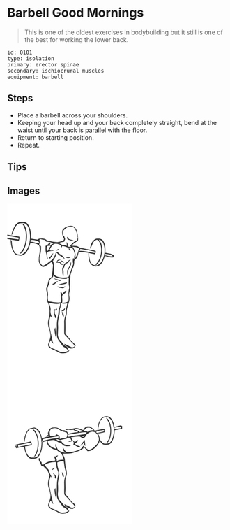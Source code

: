 # Barbell Good Mornings
> This is one of the oldest exercises in bodybuilding but it still is one of the best for working the lower back.

``` 
id: 0101 
type: isolation 
primary: erector spinae 
secondary: ischiocrural muscles 
equipment: barbell 
``` 

## Steps

 - Place a barbell across your shoulders.
 - Keeping your head up and your back completely straight, bend at the waist until your back is parallel with the floor.
 - Return to starting position.
 - Repeat.

## Tips


## Images

<svg width="215pt" height="275pt" viewBox="0 0 215 275" xmlns="http://www.w3.org/2000/svg">
  <g fill="#FFF">
    <path d="M0 0h215v275H0V60.49c1.88.33 3.77.56 5.67.81.36 8.16 1.5 16.88 6.38 23.69 2.5 3.56 7.19 3.64 11.09 4.05 4.04-.19 7.59-2.79 9.92-5.97 3.53-4.89 5.5-10.69 6.86-16.52 4.85 1.69 11.03 1.06 14.78 4.96 3.38 8.25-1.02 16.98-.48 25.49-.53 4.89 3.13 8.89 6.72 11.63 6.13-1.03 10.55-5.82 15.53-9.12.86 2.4 2.5 4.74 2.07 7.4-.52 6.31-1.1 12.63-2.38 18.85-2.1 1.64-4.5 3.39-5.14 6.14-.94 3.91-1.8 7.84-3.39 11.55-1.91 3.77.83 7.68.64 11.58-.02 5.27-1.32 11.34 2.23 15.83 1.45 4.94 2.89 9.99 2.32 15.2.37 6.16-2.65 11.82-2.73 17.92-.58 7.97 4.63 14.98 4.23 22.94-.4 4.97-2.64 9.51-3.89 14.28-.85 2.55 1.15 4.88 3 6.37 3.32 2.18 7.18 3.35 10.68 5.2 3.22 1.44 6.08 4.05 9.79 4.02 4.83.27 10.89-.46 13.1-5.5-3.19 1.4-6.31 3.24-9.88 3.37-4.96.77-9.48-1.88-13.66-4.16-3.72-1.98-8.62-2.67-10.92-6.58-.72-3.44.23-7.17 2.5-9.85.69 1.56 1.15 3.27 2.02 4.77 1.04.4 2.13.66 3.21.96-.49-.51-1.47-1.52-1.96-2.03-2.43-14.75-8.96-29.9-4.1-44.87.71.55 2.15 1.65 2.87 2.2-1.65-3.83-3.44-7.88-2.61-12.16.83-4.41-1.88-8.38-2.26-12.7 6.28.84 12.61 3.04 18.91.93-.11 4.12-1.86 7.88-2.77 11.84-.62 9.05-3.51 17.88-3.08 27.03.52 7.84-2.07 16.33 2.35 23.46 2.79 3.85 5.34 7.89 8.25 11.63 3.47 1.68 6.55 3.93 9.11 6.84-.39-2.27-1.18-4.41-2.21-6.46-4.85-1.55-7.21-6.34-10.53-9.78-2.77-2.88-4.94-6.51-5.15-10.59-.08-5.33.71-10.66.29-15.99-.66-6.23.77-12.43 2.33-18.42 1-3.55-.02-7.33 1.08-10.86.85-3.24 1.77-6.49 1.81-9.87 3.2 2.35 6.98 1.61 10.58.96-.55 3.34-1.35 6.64-2.42 9.86-1.21 3.02.55 6.25-.35 9.32-1.08 4.23-2.7 8.41-2.5 12.85.14 6.37-.08 12.75.06 19.13 0 2.34 1.89 4.01 3.41 5.54 3.86 3.49 6.86 7.79 10.62 11.39 1.61 1.56 3.12 3.27 4.01 5.35-1.36 2.17-4.45 2.61-6.56 1.32-3.79-1.97-7.61-3.86-11.63-5.32 2.1 4.26 6.96 5.3 10.48 7.99 1.54.02 3.09.11 4.63-.03 2.32-1.14 3.66-3.47 4.93-5.6-3.42-3.8-7.58-6.89-10.6-11.07-2.35-3.29-5.6-5.99-7.4-9.63.42-7.03.25-14.08.08-21.13-.18-4.79 2.64-9.1 2.41-13.88-.81-8.36 4.47-15.81 4.76-24.07.06-2.65-.83-5.22-.79-7.87.68-4.69 2.43-9.38 1.58-14.17-.6-3.02-.24-6.08.36-9.06-.02-2.98.17-5.95.42-8.91 1.36-8.21 7.27-15.42 6.51-24.01-.19-2.12 1.99-3.24 3.12-4.73 3.24-3 3.36-7.69 4.75-11.62 5.55.45 11.17.52 16.65 1.6-.09 6.92.16 14.74 4.89 20.27 4 3.79 11.14 4.28 15.3.42 4.47-3.89 6.18-9.82 8.05-15.23 4.95 1.37 10.07 3.39 15.26 2.06.02-1.11.05-2.22.08-3.33-4.36-2.86-9.61-3.43-14.64-4.12.55-7.18.37-14.99-3.85-21.15-2.54-3.73-7.74-3.62-11.73-3.15-7.02 2.43-10.01 10.54-10.66 17.33 4.21-4.53 3.98-12.91 10.53-15.14 2.67-1.36 4.37 1.4 5.48 3.37 3.64 6.14 3.67 13.63 2.64 20.49-.94 6.49-3.72 12.85-8.63 17.31-.06.66-.17 1.99-.23 2.65-2.48-.67-5.51-.92-7.01-3.33-4.29-5.07-3.58-12.02-4.92-18.12 3.57.79 7.15 1.53 10.75 2.19.59-1.85 1.79-3.73 1.12-5.74-4.42-1.97-9.37-1.97-14.04-2.96-3.76-.8-7.51-1.64-11.3-2.32-2.63-.31-4.44-2.54-6.94-3.18-3.07-.52-6.19-.37-9.29-.43 1.93-2.3 4.16-4.38 6.8-5.85 1.51-1.05 3.52-1.69 4.39-3.45.46-5.9-.92-11.78-2.54-17.41-1.32-4.04-4.93-7.03-9.16-7.5-5.76-.26-11.63 2.35-15.04 7.04-1.68 4.8-.14 9.82 2.09 14.14 1.25 1.61-.31 3.11-1.04 4.53-3.3.71-6.49 2.03-9.87 2.25-6.12-.52-12.27-1.23-18.15-3.09-2.69-3.23-7.25-3.08-11.06-3.13-1.9-.16-3.48.97-5.01 1.89-3.8-.47-7.6-1.02-11.36-1.75.61-8.69-.39-18.31-5.91-25.39-2.44-3.67-7.09-3.42-10.97-3.52-5.1.15-9.11 4.16-11.53 8.32-2.48 4.7-4.54 9.73-5.09 15.05 3.3-3.99 3.55-9.49 6.37-13.76 2.09-3.34 5.13-6.95 9.42-6.99 3.22.11 7.12-.76 9.66 1.8 4.82 4.5 5.97 11.52 6.33 17.81.76 8.96-1.01 18.24-5.53 26.04-2.06 3.77-5.64 6.24-9.23 8.41-3.52-.81-7.91-.13-10.49-3.21-4.76-5.62-5.71-13.25-5.99-20.35-.5-.63-1.49-1.89-1.98-2.51 4.66.7 9.28 1.72 13.98 2.25.7-2.28 1.72-4.66 1.08-7.08C13.96 54.75 6.86 54.53 0 53.03V0m26.3 35.44c3.7 5.07 5.38 11.36 5.76 17.55-.09 8.21-.71 16.76-4.73 24.11-1.34 3.22-4.53 5.33-5.39 8.78 3.59-1.29 5.37-4.82 7.09-7.96 3.69-8.08 5.49-17.16 4.6-26.04-.28-5.8-1.55-11.79-5.05-16.54-.57.02-1.71.08-2.28.1m66.45 148.84c1.43.07 2.95.8 4.24-.2 2.12-.84 2.12-3.33 2.32-5.24-1.92 2.12-4 4.11-6.56 5.44m-9.74-2.76c-.72-.12-2.16-.36-2.88-.47-.63 4.99.9 9.8 2.09 14.58.4.29 1.2.86 1.61 1.15.91-3.05-.21-5.86-2.1-8.21-.05-1.76-.16-3.51-.35-5.26 1.25-.05 2.5-.11 3.75-.17.16-1.12.32-2.23.49-3.34-.87.57-1.75 1.14-2.61 1.72m10.78 3.76c1.13 2.7-.14 7.31 3.36 8.35.22-3.14-.3-6.7-3.36-8.35m-12.45 31.73c.26 4.13.77 8.3 2.32 12.17.7-5.64-.82-11.24-.96-16.88-.76 1.46-1.61 2.99-1.36 4.71z"/>
    <path d="M95.35 47.78c2.52-3.45 5.7-6.69 9.75-8.24 3.19-.3 6.89-.58 9.62 1.41 4.4 4.64 5.28 11.24 6.46 17.25-.84 1.74-.57 4.41-2.6 5.25-4.29 1.84-7.58 5.27-10.37 8.91.37.41 1.11 1.22 1.48 1.63-1.53-.11-3.06-.21-4.58-.36-.73-2.77-1.08-5.76-2.96-8.04-.16 2.22.17 4.43.77 6.57-3.79-1.37-8.27-.5-11.5-3.27-1.11-.56-2.2-1.15-3.28-1.77 3.18-.92 6.44-1.57 9.74-1.86.55-1.5 1.13-2.99 1.75-4.46-.52-1.8-1.14-3.57-1.81-5.32-2.57-1.8-2.39-4.9-2.47-7.7m7.35 8.87c.12 1.65-.01 3.88 1.6 4.87 2.85 1.05 5.8 1.87 8.79 2.47.26-.22.78-.64 1.05-.85-2.5-1.08-5.15-1.7-7.75-2.45a47.13 47.13 0 0 0-3.69-4.04zM0 55.2c6.54 1 13.1 1.93 19.61 3.12l-.4 2.85C12.77 60.44 6.37 59.39 0 58.23V55.2z"/>
    <path d="M55.65 64.38c-.67-1.34-.1-2.66.4-3.94 2.92.99 5.99 1.31 9.02 1.72.52.97 1.05 1.94 1.58 2.91 4.68-.46 9 1.62 13.52 2.42-2.15 1.33-4.26 2.91-6.86 3.17l.92-3.03c-.52-.06-1.57-.17-2.09-.23-1.73 2.15-3.77 4.01-6.36 5.05.06 4.25-.46 8.69 1.14 12.72 1.31 3.07.88 6.46 1.38 9.68l1.28-.48c-.37-3.54-1.46-6.97-1.62-10.54 3.72-3.68 9.65-1.76 13.72-4.75-2.16.14-4.3.51-6.31 1.31-.9-.37-1.79-.75-2.69-1.11 2.25-3.85 3.96-8.63 8.46-10.39 2.52-.51 5.16-.07 7.61.66 1.78.17 2.74 1.74 3.92 2.86l-.76 4.21c1.09-1.25 1.96-2.66 2.75-4.11 4 .19 7.66 1.76 11.11 3.67-.4 2.41 1.12 3.97 3.09 5.01-.73-1.94-1.67-3.79-2.67-5.6 1.95.16 3.9.33 5.85.5 2.51 3.15 3.31 7.15 4.34 10.95-.59 1.85-1.23 3.69-1.9 5.52l1.27.12c.54-.85 1.09-1.68 1.65-2.51.11-5.94-1.3-11.84-5.27-16.41 3.74.73 8.44.16 11.26 3.2-1.41 5.84-3.23 11.73-6.9 16.59-1.19.15-2.38.29-3.56.42-.25 3.05-.42 6.19.64 9.13-1.6 4.63-3.48 9.16-4.8 13.89-1.88 3.52-2.17 7.88-5.29 10.67l2.23-.44c.17 4.61-.75 9.29.45 13.83.96 2.69-.16 5.41-.48 8.1-1.2 5.87.75 11.89-.52 17.76-2.35 3.18-7.12 2.68-10.63 3.4.24-3.45.38-6.92-.24-10.34.29-1.15.58-2.3.86-3.45 2.69-1.64 6.22-3.89 6.52-7.26-3.32-.13-4.88 3.64-7.09 5.55-.38-1.75-1.41-2.92-3.09-3.49.75 5.85 2.19 11.92.73 17.77-7.25 1.05-14.44-.57-21.58-1.61-.93-3.04-1.44-6.23-.8-9.38.8-4.04-.73-7.99-.79-12.01.55-4.55 3.88-8.34 3.71-13.05-.44-4.94 6.84-5.14 6.56-10.06 1.38 1.42 2.78 2.98 4.73 3.61 5.94 1.65 12.13 3.06 18.32 2.15l1.75-2.63c-6.29.83-13.01 1.29-18.95-1.39-2.01-1.13-4.39-2.44-4.84-4.93-1.24-7.14 1.72-14.75-1.76-21.49 1.43-2.45 3.14-4.74 4.28-7.33.94-2.23.73-4.84 2.07-6.9 1.96 2.08 3.8 4.4 6.5 5.57 2.99 1.28 5.08 3.82 7.71 5.62-1.68-2.92-3.51-6.07-6.62-7.64-2.2-1.08-4.04-2.68-5.68-4.47-1.08.03-2.13.19-3.16.5-1.4 4.97-3.71 9.87-7.76 13.23-4.58 3.62-9.15 7.39-14.62 9.61-5.77-3.71-7.13-11.1-5.16-17.32 1.83-5.22 2.15-10.78 1.92-16.26-1.1-.99-2.2-1.98-3.3-2.96.53-1.81 1.77-3.66.9-5.57M83.71 80.4c2.02-.28 4.02-.64 6-1.1-1.99-2.57-4.22-.51-6 1.1M70.95 93.93c.81.01 2.41.04 3.21.05.18-.44.56-1.31.74-1.75 2.14-2.17 3.5-4.96 4.28-7.89-2.82 3.14-4.9 6.9-8.23 9.59m29.7-1.93c2.43 1.81 5.99 1.66 8.36-.2-2.79-.1-5.58.01-8.36.2m-14.09 4.71c-1.44 1.89-2.23 4.2-3.3 6.31.49-.64.98-1.27 1.47-1.91 1.93.14 3.85.28 5.78.26 1.11 1.97 2.64 4.18 5.24 3.35-1.88-1.7-3.83-3.32-5.43-5.28-1.51.37-3.04.66-4.56.96.86-3.26 3.91-3.44 6.61-4.18-1.95-.37-4.02-.55-5.81.49m14.46 4.42c-2.22.97-3.78 2.85-4.17 5.26-1.31 2.12-2.76 4.42-2.19 7.04.56 3.53-.62 7.79 2.21 10.57.08-3.04-.15-6.07-.01-9.11-.18-.4-.55-1.19-.73-1.58 1.21-2.64 2.15-5.39 2.94-8.18 1.16-.96 2.31-1.92 3.44-2.91.87-.45 1.74-.89 2.62-1.33.32-.8.64-1.6.97-2.4 1.11-.73 2.21-1.49 3.24-2.33-3.82-.49-5.26 3.67-8.32 4.97m-9.01-3.33c1.8 1.41 3.58 3.25 6.09 2.97-1.74-1.5-3.63-3.17-6.09-2.97m15.51 8.15c-1.31 3.04-3.29 5.78-4.5 8.86.12 2.72.22 5.45.39 8.17.84-2.69 1.74-5.48 1.38-8.34 1.84-4.96 6.28-9.24 4.7-14.96-.86 2.02-1.38 4.16-1.97 6.27m-27.69 21.93c2.88 2.86 7.15 3.25 10.71 4.88l2.64-1.53c-4.6-.44-9.03-1.77-13.35-3.35m-3.08 10.27c1.5.15 3.17 1.14 4.53.1 2.2-1.69 4.31-3.53 6.22-5.55-4.08.78-6.83 4.25-10.75 5.45m11.92.42c4.49.39 9.13.19 13.33-1.61l.68-2.32c-4.48 2.06-9.52 2.05-14.01 3.93m-2.42 3.45c.87 1.2 2.07 2.14 3.6 2.24 3.51.67 8.24 1.73 9.91-2.52-4.38 1.43-9.08 1.62-13.51.28z"/>
    <path d="M40.35 62.01c5.15.03 10.56.8 14.79 4-.57.48-1.71 1.45-2.29 1.94-4.25-1.01-8.42-2.69-12.86-2.68l.36-3.26zM162.18 69.82c-.78-3.13-2.73-5.73-4.77-8.15 3.72.11 6.7 2.65 7.86 6.08 4.01 10.48 2.4 22.76-3.43 32.25-2.12 3.42-5.8 5.44-9.58 6.5 2.07-2.65 4.64-4.93 6.22-7.94 4.68-8.7 5.96-19.14 3.7-28.74zM69.32 72.34c1.76-.28 3.55-.26 5.33-.37-1.53 2.59-3.12 5.17-4.35 7.93l-2.21 1.85c.15-3.08-1.43-7.01 1.23-9.41zM124.23 80.95l1.5-3.57c4.05.74 8.12 1.43 12.17 2.21.54-.27 1.63-.82 2.17-1.09.33.46.99 1.37 1.32 1.82 3.14.58 6.32 1.02 9.38 1.98.5 1.63-.09 2.35-1.76 2.16-8.22-1.35-16.37-3.94-24.78-3.51zM168.33 86.03c4.44.88 10.1.14 13.01 4.36-4.57.09-8.96-1.29-13.43-1.97.11-.6.32-1.79.42-2.39z"/>
  </g>
  <g fill="#333">
    <path d="M12.21 39.18c2.42-4.16 6.43-8.17 11.53-8.32 3.88.1 8.53-.15 10.97 3.52 5.52 7.08 6.52 16.7 5.91 25.39 3.76.73 7.56 1.28 11.36 1.75 1.53-.92 3.11-2.05 5.01-1.89 3.81.05 8.37-.1 11.06 3.13 5.88 1.86 12.03 2.57 18.15 3.09 3.38-.22 6.57-1.54 9.87-2.25.73-1.42 2.29-2.92 1.04-4.53-2.23-4.32-3.77-9.34-2.09-14.14 3.41-4.69 9.28-7.3 15.04-7.04 4.23.47 7.84 3.46 9.16 7.5 1.62 5.63 3 11.51 2.54 17.41-.87 1.76-2.88 2.4-4.39 3.45-2.64 1.47-4.87 3.55-6.8 5.85 3.1.06 6.22-.09 9.29.43 2.5.64 4.31 2.87 6.94 3.18 3.79.68 7.54 1.52 11.3 2.32 4.67.99 9.62.99 14.04 2.96.67 2.01-.53 3.89-1.12 5.74-3.6-.66-7.18-1.4-10.75-2.19 1.34 6.1.63 13.05 4.92 18.12 1.5 2.41 4.53 2.66 7.01 3.33.06-.66.17-1.99.23-2.65 4.91-4.46 7.69-10.82 8.63-17.31 1.03-6.86 1-14.35-2.64-20.49-1.11-1.97-2.81-4.73-5.48-3.37-6.55 2.23-6.32 10.61-10.53 15.14.65-6.79 3.64-14.9 10.66-17.33 3.99-.47 9.19-.58 11.73 3.15 4.22 6.16 4.4 13.97 3.85 21.15 5.03.69 10.28 1.26 14.64 4.12-.03 1.11-.06 2.22-.08 3.33-5.19 1.33-10.31-.69-15.26-2.06-1.87 5.41-3.58 11.34-8.05 15.23-4.16 3.86-11.3 3.37-15.3-.42-4.73-5.53-4.98-13.35-4.89-20.27-5.48-1.08-11.1-1.15-16.65-1.6-1.39 3.93-1.51 8.62-4.75 11.62-1.13 1.49-3.31 2.61-3.12 4.73.76 8.59-5.15 15.8-6.51 24.01-.25 2.96-.44 5.93-.42 8.91-.6 2.98-.96 6.04-.36 9.06.85 4.79-.9 9.48-1.58 14.17-.04 2.65.85 5.22.79 7.87-.29 8.26-5.57 15.71-4.76 24.07.23 4.78-2.59 9.09-2.41 13.88.17 7.05.34 14.1-.08 21.13 1.8 3.64 5.05 6.34 7.4 9.63 3.02 4.18 7.18 7.27 10.6 11.07-1.27 2.13-2.61 4.46-4.93 5.6-1.54.14-3.09.05-4.63.03-3.52-2.69-8.38-3.73-10.48-7.99 4.02 1.46 7.84 3.35 11.63 5.32 2.11 1.29 5.2.85 6.56-1.32-.89-2.08-2.4-3.79-4.01-5.35-3.76-3.6-6.76-7.9-10.62-11.39-1.52-1.53-3.41-3.2-3.41-5.54-.14-6.38.08-12.76-.06-19.13-.2-4.44 1.42-8.62 2.5-12.85.9-3.07-.86-6.3.35-9.32 1.07-3.22 1.87-6.52 2.42-9.86-3.6.65-7.38 1.39-10.58-.96-.04 3.38-.96 6.63-1.81 9.87-1.1 3.53-.08 7.31-1.08 10.86-1.56 5.99-2.99 12.19-2.33 18.42.42 5.33-.37 10.66-.29 15.99.21 4.08 2.38 7.71 5.15 10.59 3.32 3.44 5.68 8.23 10.53 9.78 1.03 2.05 1.82 4.19 2.21 6.46-2.56-2.91-5.64-5.16-9.11-6.84-2.91-3.74-5.46-7.78-8.25-11.63-4.42-7.13-1.83-15.62-2.35-23.46-.43-9.15 2.46-17.98 3.08-27.03.91-3.96 2.66-7.72 2.77-11.84-6.3 2.11-12.63-.09-18.91-.93.38 4.32 3.09 8.29 2.26 12.7-.83 4.28.96 8.33 2.61 12.16-.72-.55-2.16-1.65-2.87-2.2-4.86 14.97 1.67 30.12 4.1 44.87.49.51 1.47 1.52 1.96 2.03-1.08-.3-2.17-.56-3.21-.96-.87-1.5-1.33-3.21-2.02-4.77-2.27 2.68-3.22 6.41-2.5 9.85 2.3 3.91 7.2 4.6 10.92 6.58 4.18 2.28 8.7 4.93 13.66 4.16 3.57-.13 6.69-1.97 9.88-3.37-2.21 5.04-8.27 5.77-13.1 5.5-3.71.03-6.57-2.58-9.79-4.02-3.5-1.85-7.36-3.02-10.68-5.2-1.85-1.49-3.85-3.82-3-6.37 1.25-4.77 3.49-9.31 3.89-14.28.4-7.96-4.81-14.97-4.23-22.94.08-6.1 3.1-11.76 2.73-17.92.57-5.21-.87-10.26-2.32-15.2-3.55-4.49-2.25-10.56-2.23-15.83.19-3.9-2.55-7.81-.64-11.58 1.59-3.71 2.45-7.64 3.39-11.55.64-2.75 3.04-4.5 5.14-6.14 1.28-6.22 1.86-12.54 2.38-18.85.43-2.66-1.21-5-2.07-7.4-4.98 3.3-9.4 8.09-15.53 9.12-3.59-2.74-7.25-6.74-6.72-11.63-.54-8.51 3.86-17.24.48-25.49-3.75-3.9-9.93-3.27-14.78-4.96-1.36 5.83-3.33 11.63-6.86 16.52-2.33 3.18-5.88 5.78-9.92 5.97-3.9-.41-8.59-.49-11.09-4.05-4.88-6.81-6.02-15.53-6.38-23.69-1.9-.25-3.79-.48-5.67-.81v-2.26c6.37 1.16 12.77 2.21 19.21 2.94l.4-2.85C13.1 57.13 6.54 56.2 0 55.2v-2.17c6.86 1.5 13.96 1.72 20.74 3.61.64 2.42-.38 4.8-1.08 7.08-4.7-.53-9.32-1.55-13.98-2.25.49.62 1.48 1.88 1.98 2.51.28 7.1 1.23 14.73 5.99 20.35 2.58 3.08 6.97 2.4 10.49 3.21 3.59-2.17 7.17-4.64 9.23-8.41 4.52-7.8 6.29-17.08 5.53-26.04-.36-6.29-1.51-13.31-6.33-17.81-2.54-2.56-6.44-1.69-9.66-1.8-4.29.04-7.33 3.65-9.42 6.99-2.82 4.27-3.07 9.77-6.37 13.76.55-5.32 2.61-10.35 5.09-15.05m83.14 8.6c.08 2.8-.1 5.9 2.47 7.7.67 1.75 1.29 3.52 1.81 5.32-.62 1.47-1.2 2.96-1.75 4.46-3.3.29-6.56.94-9.74 1.86 1.08.62 2.17 1.21 3.28 1.77 3.23 2.77 7.71 1.9 11.5 3.27-.6-2.14-.93-4.35-.77-6.57 1.88 2.28 2.23 5.27 2.96 8.04 1.52.15 3.05.25 4.58.36-.37-.41-1.11-1.22-1.48-1.63 2.79-3.64 6.08-7.07 10.37-8.91 2.03-.84 1.76-3.51 2.6-5.25-1.18-6.01-2.06-12.61-6.46-17.25-2.73-1.99-6.43-1.71-9.62-1.41-4.05 1.55-7.23 4.79-9.75 8.24m-39.7 16.6c.87 1.91-.37 3.76-.9 5.57 1.1.98 2.2 1.97 3.3 2.96.23 5.48-.09 11.04-1.92 16.26-1.97 6.22-.61 13.61 5.16 17.32 5.47-2.22 10.04-5.99 14.62-9.61 4.05-3.36 6.36-8.26 7.76-13.23 1.03-.31 2.08-.47 3.16-.5 1.64 1.79 3.48 3.39 5.68 4.47 3.11 1.57 4.94 4.72 6.62 7.64-2.63-1.8-4.72-4.34-7.71-5.62-2.7-1.17-4.54-3.49-6.5-5.57-1.34 2.06-1.13 4.67-2.07 6.9-1.14 2.59-2.85 4.88-4.28 7.33 3.48 6.74.52 14.35 1.76 21.49.45 2.49 2.83 3.8 4.84 4.93 5.94 2.68 12.66 2.22 18.95 1.39l-1.75 2.63c-6.19.91-12.38-.5-18.32-2.15-1.95-.63-3.35-2.19-4.73-3.61.28 4.92-7 5.12-6.56 10.06.17 4.71-3.16 8.5-3.71 13.05.06 4.02 1.59 7.97.79 12.01-.64 3.15-.13 6.34.8 9.38 7.14 1.04 14.33 2.66 21.58 1.61 1.46-5.85.02-11.92-.73-17.77 1.68.57 2.71 1.74 3.09 3.49 2.21-1.91 3.77-5.68 7.09-5.55-.3 3.37-3.83 5.62-6.52 7.26-.28 1.15-.57 2.3-.86 3.45.62 3.42.48 6.89.24 10.34 3.51-.72 8.28-.22 10.63-3.4 1.27-5.87-.68-11.89.52-17.76.32-2.69 1.44-5.41.48-8.1-1.2-4.54-.28-9.22-.45-13.83l-2.23.44c3.12-2.79 3.41-7.15 5.29-10.67 1.32-4.73 3.2-9.26 4.8-13.89-1.06-2.94-.89-6.08-.64-9.13 1.18-.13 2.37-.27 3.56-.42 3.67-4.86 5.49-10.75 6.9-16.59-2.82-3.04-7.52-2.47-11.26-3.2 3.97 4.57 5.38 10.47 5.27 16.41-.56.83-1.11 1.66-1.65 2.51l-1.27-.12c.67-1.83 1.31-3.67 1.9-5.52-1.03-3.8-1.83-7.8-4.34-10.95-1.95-.17-3.9-.34-5.85-.5 1 1.81 1.94 3.66 2.67 5.6-1.97-1.04-3.49-2.6-3.09-5.01-3.45-1.91-7.11-3.48-11.11-3.67-.79 1.45-1.66 2.86-2.75 4.11l.76-4.21c-1.18-1.12-2.14-2.69-3.92-2.86-2.45-.73-5.09-1.17-7.61-.66-4.5 1.76-6.21 6.54-8.46 10.39.9.36 1.79.74 2.69 1.11 2.01-.8 4.15-1.17 6.31-1.31-4.07 2.99-10 1.07-13.72 4.75.16 3.57 1.25 7 1.62 10.54l-1.28.48c-.5-3.22-.07-6.61-1.38-9.68-1.6-4.03-1.08-8.47-1.14-12.72 2.59-1.04 4.63-2.9 6.36-5.05.52.06 1.57.17 2.09.23l-.92 3.03c2.6-.26 4.71-1.84 6.86-3.17-4.52-.8-8.84-2.88-13.52-2.42-.53-.97-1.06-1.94-1.58-2.91-3.03-.41-6.1-.73-9.02-1.72-.5 1.28-1.07 2.6-.4 3.94m-15.3-2.37l-.36 3.26c4.44-.01 8.61 1.67 12.86 2.68.58-.49 1.72-1.46 2.29-1.94-4.23-3.2-9.64-3.97-14.79-4m121.83 7.81c2.26 9.6.98 20.04-3.7 28.74-1.58 3.01-4.15 5.29-6.22 7.94 3.78-1.06 7.46-3.08 9.58-6.5 5.83-9.49 7.44-21.77 3.43-32.25-1.16-3.43-4.14-5.97-7.86-6.08 2.04 2.42 3.99 5.02 4.77 8.15m-92.86 2.52c-2.66 2.4-1.08 6.33-1.23 9.41l2.21-1.85c1.23-2.76 2.82-5.34 4.35-7.93-1.78.11-3.57.09-5.33.37m54.91 8.61c8.41-.43 16.56 2.16 24.78 3.51 1.67.19 2.26-.53 1.76-2.16-3.06-.96-6.24-1.4-9.38-1.98-.33-.45-.99-1.36-1.32-1.82-.54.27-1.63.82-2.17 1.09-4.05-.78-8.12-1.47-12.17-2.21l-1.5 3.57m44.1 5.08c-.1.6-.31 1.79-.42 2.39 4.47.68 8.86 2.06 13.43 1.97-2.91-4.22-8.57-3.48-13.01-4.36z"/>
    <path d="M26.3 35.44c.57-.02 1.71-.08 2.28-.1 3.5 4.75 4.77 10.74 5.05 16.54.89 8.88-.91 17.96-4.6 26.04-1.72 3.14-3.5 6.67-7.09 7.96.86-3.45 4.05-5.56 5.39-8.78 4.02-7.35 4.64-15.9 4.73-24.11-.38-6.19-2.06-12.48-5.76-17.55zM102.7 56.65a47.13 47.13 0 0 1 3.69 4.04c2.6.75 5.25 1.37 7.75 2.45-.27.21-.79.63-1.05.85-2.99-.6-5.94-1.42-8.79-2.47-1.61-.99-1.48-3.22-1.6-4.87zM83.71 80.4c1.78-1.61 4.01-3.67 6-1.1-1.98.46-3.98.82-6 1.1zM70.95 93.93c3.33-2.69 5.41-6.45 8.23-9.59-.78 2.93-2.14 5.72-4.28 7.89-.18.44-.56 1.31-.74 1.75-.8-.01-2.4-.04-3.21-.05zM100.65 92c2.78-.19 5.57-.3 8.36-.2-2.37 1.86-5.93 2.01-8.36.2zM86.56 96.71c1.79-1.04 3.86-.86 5.81-.49-2.7.74-5.75.92-6.61 4.18 1.52-.3 3.05-.59 4.56-.96 1.6 1.96 3.55 3.58 5.43 5.28-2.6.83-4.13-1.38-5.24-3.35-1.93.02-3.85-.12-5.78-.26-.49.64-.98 1.27-1.47 1.91 1.07-2.11 1.86-4.42 3.3-6.31zM101.02 101.13c3.06-1.3 4.5-5.46 8.32-4.97-1.03.84-2.13 1.6-3.24 2.33-.33.8-.65 1.6-.97 2.4-.88.44-1.75.88-2.62 1.33-1.13.99-2.28 1.95-3.44 2.91-.79 2.79-1.73 5.54-2.94 8.18.18.39.55 1.18.73 1.58-.14 3.04.09 6.07.01 9.11-2.83-2.78-1.65-7.04-2.21-10.57-.57-2.62.88-4.92 2.19-7.04.39-2.41 1.95-4.29 4.17-5.26z"/>
    <path d="M92.01 97.8c2.46-.2 4.35 1.47 6.09 2.97-2.51.28-4.29-1.56-6.09-2.97zM107.52 105.95c.59-2.11 1.11-4.25 1.97-6.27 1.58 5.72-2.86 10-4.7 14.96.36 2.86-.54 5.65-1.38 8.34-.17-2.72-.27-5.45-.39-8.17 1.21-3.08 3.19-5.82 4.5-8.86zM79.83 127.88c4.32 1.58 8.75 2.91 13.35 3.35l-2.64 1.53c-3.56-1.63-7.83-2.02-10.71-4.88zM76.75 138.15c3.92-1.2 6.67-4.67 10.75-5.45-1.91 2.02-4.02 3.86-6.22 5.55-1.36 1.04-3.03.05-4.53-.1zM88.67 138.57c4.49-1.88 9.53-1.87 14.01-3.93l-.68 2.32c-4.2 1.8-8.84 2-13.33 1.61zM86.25 142.02c4.43 1.34 9.13 1.15 13.51-.28-1.67 4.25-6.4 3.19-9.91 2.52-1.53-.1-2.73-1.04-3.6-2.24zM92.75 184.28c2.56-1.33 4.64-3.32 6.56-5.44-.2 1.91-.2 4.4-2.32 5.24-1.29 1-2.81.27-4.24.2zM83.01 181.52c.86-.58 1.74-1.15 2.61-1.72-.17 1.11-.33 2.22-.49 3.34-1.25.06-2.5.12-3.75.17.19 1.75.3 3.5.35 5.26 1.89 2.35 3.01 5.16 2.1 8.21-.41-.29-1.21-.86-1.61-1.15-1.19-4.78-2.72-9.59-2.09-14.58.72.11 2.16.35 2.88.47zM93.79 185.28c3.06 1.65 3.58 5.21 3.36 8.35-3.5-1.04-2.23-5.65-3.36-8.35zM81.34 217.01c-.25-1.72.6-3.25 1.36-4.71.14 5.64 1.66 11.24.96 16.88-1.55-3.87-2.06-8.04-2.32-12.17z"/>
  </g>
</svg>

<svg width="215pt" height="275pt" viewBox="0 0 215 275" xmlns="http://www.w3.org/2000/svg">
  <g fill="#FFF">
    <path d="M0 0h215v275H0V0m164.08 91.08c-6.8 5.05-8.37 14.26-8.56 22.22l-3.1.28c-.41.7-.82 1.4-1.24 2.1-1.32-4.04-5.53-5.83-8.42-8.59-2.58.02-5.48-.8-7.74.85-2.22 1.02-3.15 3.35-4.34 5.31-4.45-1.88-9.14-4.41-14.13-3.42-4.08.87-8.25 1.93-12.39.78-1.04.9-4.77.4-3.96 2.26 1.67.56 3.41-.15 5.11-.28 2.87.69 5.8.3 8.71.32.42.29 1.26.89 1.68 1.18l.53.46c1.62.34 3.27.57 4.87 1.05.03.35.08 1.05.11 1.4-5.72-.13-11.27 1.34-16.79 2.63.11-3.85-3.86-4.92-6.56-6.44-4.1 1.13-7.03-1.85-10.35-3.53-4.53-1.5-9.87-1.61-14.08.89-1.91 2.03-2.25 5.05-3.53 7.47l.52 2.97c-1.15 1.17-2.29 2.35-3.37 3.59 1.77-.71 3.4-1.68 5.06-2.59l-.36 2.2c-4.3.29-8.32 1.69-12.25 3.41-1.01-7.73-4.59-17.12-13.17-18.88-3.6 1.05-8.04.77-10.62 3.97-5.16 6.34-6.89 14.78-7.3 22.76-4.71.85-9.55 1.32-14.09 2.84.52.88 1.05 1.77 1.59 2.64l.68-2.26c.18 1.13.34 2.26.49 3.4-.78-.64-2.35-1.91-3.13-2.55.21 1.4.05 5.28 2.42 4.78 4.03-.94 8.3-2.33 12.36-2.05 1.16 3.37 1.4 7.07 2.92 10.36 1.8 4.52 5.07 9.6 10.39 10.05 3.67-.5 8.12.36 10.79-2.84 6.19-6.7 7.5-16.4 7.5-25.19.57.14 1.7.41 2.26.55l-1.63-1.42c2.58-.68 5.16-1.34 7.7-2.16-.83 2.79.11 5.66 1.63 8.01 3.74 4.09 8.71 7.09 14.36 7.33 2.25 3.12 6.56 3.74 8.6 7.03 2.1 3.07 2.79 6.79 3.81 10.3-4.38-.64-8.8.13-12.49 2.63.18-.52.55-1.56.74-2.08-.44-1.29-.87-2.59-1.3-3.87 1.2-1.4 2.42-2.8 3.45-4.33-1.76.35-3.36 1.14-4.88 2.06-.75-.15-1.49-.29-2.23-.43.58 2.3 2.04 4.47 1.97 6.88-.65.5-1.93 1.49-2.57 1.99l-.39-1.43c-1.59.44-3.21.8-4.84 1.03-4.76.69-8.91 2.98-12.69 5.83-2.93.8-2.45-2.59-2.88-4.4-2.75-1.4-3.14-4.29-3.04-7.08-.56.28-1.69.85-2.25 1.14.66 4.7 4.02 8.33 5.1 12.88.81.08 2.42.22 3.23.29 2.45 2.47 4.8 5.06 7.52 7.24.71 2.84 1.72 5.61 3.22 8.14-1.79 6.64-3.77 13.61-1.93 20.47 1.75 4.41 2.86 9.04 3.58 13.72.35 6.28-3.32 11.82-4.16 17.87 1.37 5.75 7.98 6.84 12.49 9.22 3.83 1.42 6.98 4.82 11.28 4.73 4.61.2 10.27-.4 12.79-4.87l-1.9-.67c-.34-1.6-.73-3.19-1.13-4.77-5.83-2.26-8.73-8.04-12.87-12.31-3.64-3.78-4.28-9.32-3.65-14.3.44-4.95.23-9.9-.06-14.84.28-4.83 1.28-9.59 2.43-14.27.19-7.6-4.13-14.51-3.42-22.21 3.51-1.03 7.04-2.09 10.7-2.41a69.7 69.7 0 0 1 1.4 8.97c.31 4.08 2.14 7.86 2.55 11.92.02 3.5-1.66 6.68-2.28 10.07-1.05 3.9-.48 7.96-.59 11.94.11 4.71-.23 9.43.09 14.14.96 2.95 3.77 4.6 5.76 6.79 3.06 3.36 5.79 7.02 9.18 10.07 1.5 1.32 2.36 3.13 3.13 4.95-.73.37-2.2 1.1-2.93 1.47-.74-.02-2.21-.07-2.95-.09-3.78-2.52-8.03-4.15-12.17-5.96 1.49 4.72 6.62 5.36 10.13 7.87 1.56.1 3.12.28 4.69.18 2.14-1.25 3.8-3.19 4.73-5.49-.68-.95-1.32-1.94-1.94-2.93-5.43-3.44-8.69-9.15-12.94-13.79-1.4-1.79-3.67-3.57-2.95-6.13.85-6.7.03-13.43.13-20.14.02-4.5 2.78-8.48 2.52-12.99.01-3.12-.61-6.17-1.8-9.05-.97-5.2-1.23-10.53-1.69-15.8-.95-2.86-2.44-5.51-3.45-8.35 6.12-.84 12.54.69 18.4-1.67 5.81-1.9 12-3.25 16.82-7.25.25-.71.74-2.12.99-2.83 1.97 2.62 4.19 5.03 6.39 7.47 2.15-.24 4.39-.26 6.43-1.09 6.6-4.06 13.21-9.66 14.58-17.73 1.6 3.62 4.54 7.77 8.93 7.78 3.38-.2 7.41.34 9.87-2.54 5.44-6.07 6.89-14.64 6.85-22.53 4.27-.73 8.5-1.63 12.78-2.27.09-1.53.17-3.05.24-4.58-.54-.36-1.64-1.08-2.18-1.44-3.68.99-7.42 1.73-11.1 2.7-1.09-5.8-2.62-12.09-7.2-16.17-3.68-3.21-9.14-2.52-13.22-.54m-70.04 94.37c.91 2.64-.4 7.25 3.11 8.11.22-3.03-.31-6.37-3.11-8.11z"/>
    <path d="M162.91 93.95c2.11-2.82 5.9-2.47 8.97-3.29 2.76 1.59 5.88 3.06 7.36 6.08 4.91 9.18 5.14 20.43 1.99 30.22-1.41 3.56-3.25 7.83-7.23 9.06-3.07.29-6.59 1.13-9.36-.68-1.93-1.46-3.19-3.6-4.85-5.33-.84-3.83-1.72-7.76-3.9-11.09 3.89-.04 7.66-1.12 11.45-1.86.58-2.02.4-4.06-.3-6.02-3.69.48-7.33 1.24-10.97 2.01 1.36-6.6 1.93-13.98 6.84-19.1m7.15-1.98c1.15 3.61 4.09 6.3 5.29 9.91 2.5 7.02 2.59 14.8.98 22.03-.78 4.14-3.35 7.55-5.24 11.21 3.03-.78 4.3-3.87 5.39-6.49 2.76-7.84 3.03-16.49 1.16-24.56-1.25-4.58-3.04-9.83-7.58-12.1zM184.45 108.78c3.76-.35 7.44-1.27 11.18-1.74.02.71.05 2.15.06 2.86-3.66.63-7.31 1.25-10.94 2.01-.08-.78-.23-2.35-.3-3.13zM136.42 109.52c2.15-.53 4.5-.73 6.65-.08 2.22 1.13 4 2.92 5.98 4.4-3.88-.95-7.98 0-10.99 2.62-1.22-2.73-4.46-1.25-6.7-1.58 1.52-1.91 2.89-4.13 5.06-5.36zM36.7 113.71c2.39-3.02 6.51-2.49 9.87-3.38 9.15 3.8 11.8 14.54 12.34 23.49.16 8.21-1.04 17.19-6.42 23.73-2.72 3.48-7.6 2.81-11.5 2.8-4.34-1.09-6.78-5.34-8.31-9.22-1.38-3.11-1.91-6.49-2.11-9.87 3.93-.34 7.79-1.22 11.61-2.23-.11-2.2-.49-4.38-1.19-6.47-4.06.68-8.02 1.76-12.04 2.61 2.28-7.23 2.21-15.62 7.75-21.46m7.31-1.45c1.98 2.94 4.43 5.62 5.71 8.98 2.99 7.64 3.17 16.14 1.86 24.16-.8 5-3.33 9.4-5.7 13.78 2.05-.99 3.7-2.66 4.47-4.82 4.58-10.83 4.76-23.45.57-34.42-1.53-3.09-2.86-7.42-6.91-7.68zM74.57 112.41c2.76-2.88 7.3-3.42 10.91-1.96 2.94 1.2 5.38 3.31 8.26 4.64 2.66.98 5.54 1.19 8.16 2.29 2.23 2.76 1.5 6.73-.8 9.24-3.72.31-7.45.82-11.05 1.82.55-2.08 0-4.15-.97-6-1.46-.6-2.9-1.26-4.28-2.02-.93 2.44-3.86 2.3-5.95 3.01-1.81.48-4.67.88-5.41-1.4-.65-3.15-.97-6.91 1.13-9.62zM116.39 112.72l.08-.81c4.85-.36 9.99.73 14.09 3.41-2.17.44-4.35.82-6.51 1.28-1.31-3.31-4.9-2.85-7.66-3.88z"/>
    <path d="M152.4 116.79c3.77-3.12 9.04-3 13.67-3.79.22.48.66 1.42.89 1.9-3.45 2.12-7.88 1.59-11.53 3.34-.76-.37-2.28-1.09-3.03-1.45zM136.26 121.1c3.06-2.59 6.47-5.5 10.77-5.25 5.49.18 9.08 5.37 10.41 10.21 1.1 4.78-1.31 9.48-4.42 12.95-4.34 4.06-8.99 9.46-15.67 8.13.36-.34 1.07-1.03 1.43-1.38-3.73.13-4.7-4.69-8.19-5.59-1.55 3.5-4.48 6.13-8.06 7.44-5.99 2-12.24 3.67-18.58 3.75-4.56-1.07-6.65-5.48-8.42-9.34.09 1.97.23 3.94.38 5.9 1.45 1.32 2.86 2.68 4.17 4.14-3.64.05-6.76-1.98-10.14-3.03-3.83-2.02-5.18-6.6-5.91-10.58-.27-.31-.81-.95-1.08-1.26-.31 2.73.15 5.44.96 8.05-6.43-2.11-14.45-5.8-14.38-13.74 3.75-.37 7.49-1.38 11.27-1.27 3.19 1.1 5.7 3.64 9.07 4.35 2.94.46 4.55 3.1 6.83 4.69 3.6 2.45 8.09 1.86 12.14 1.2.02-.4.08-1.21.11-1.61-5.68.6-12.82-.29-15.45-6.17-3.44-.35-6.89-1.4-9.57-3.66 2.53-.93 4.74.75 7.02 1.57 3.35-1.14 6.79-1.91 10.28-2.48 1.26-.02 1.72-1.37 2.47-2.14 1.41.2 2.81.36 4.23.49.88 1.5 1.71 3.04 2.43 4.63-1.87.43-3.85.71-5.39 1.96 2.8.43 5.48-.48 8.06-1.44.57 1.2 1.15 2.41 1.72 3.62-.47.97-.93 1.94-1.38 2.92 2.04.1 3.63 1.33 5.18 2.53 2.08 1.63 4.78 1.95 7.3 2.38-.21-.46-.61-1.37-.82-1.83-3.2-1.25-7.21-1.82-9.11-5.03 2.58-1.48 5.72-2.57 5.75-6.08-1.94 1.26-3.85 2.56-5.75 3.88-.58-1.85-2.11-2.87-3.8-3.55-.79-1.58-1.57-3.17-2.33-4.75 4.75-.88 9.57-1.55 14.41-1.6 2.42.68 4.26 2.74 6.76 3.18 2.45-1.38 4.15-3.68 5.3-6.19m-10.35 19.18c2.46-1.36 4.12-3.67 5.94-5.73.48 2.04.29 4.71 2.6 5.67-.54-3.32-1.01-6.65-.85-10.02-2.97 3.02-5.85 6.22-7.69 10.08z"/>
    <path d="M105.18 120.68c10.59-.62 20.87-4.17 31.52-3.83-.81 1.08-1.61 2.17-2.42 3.25-9.86 1.55-19.8 2.48-29.52 4.78.1-1.05.32-3.15.42-4.2zM127.04 123.56c2.11-.35 4.23-.67 6.35-.93-.83.75-1.65 1.52-2.55 2.17-1.31-.29-2.54-.8-3.8-1.24zM62.38 128.39c8.46-1.95 17-3.56 25.61-4.69-.01.73-.04 2.17-.06 2.89-2.94.39-5.88.78-8.83 1.08-5.95.61-11.57 2.87-17.47 3.76-.49 1.17-1.01 2.34-1.65 3.44.04-2.35-.24-5.4 2.4-6.48zM18.53 138.59c6.89-.71 13.62-2.38 20.43-3.56 1.65-.68 1.75 1.47 2.22 2.44-7.41 1.66-14.91 2.92-22.32 4.58-.09-.87-.25-2.6-.33-3.46zM64.18 173.08c5.73-3.71 12.59-4.96 19.33-4.88.64 2.89.94 5.84 1.29 8.78.31 3.22 2.52 5.83 3.14 8.95.24 4.44-1.85 8.59-1.88 13.02-1.4 8.28-.37 16.68-1.09 25.02-.13 8.54 6.8 14.49 10.88 21.3 3.82 1.29 6.59 4.02 9.34 6.85-3.41 2.06-7.41 2.8-11.34 2.64-4-.54-7.51-2.63-10.93-4.62-3.67-1.58-8.22-2.48-10.4-6.19-.3-3.09-.44-7.56 2.42-9.44 1.46.98 1.21 3.07 2.06 4.5.93.23 1.88.38 2.83.53-2.2-1.88-1.77-4.88-2.54-7.38-1.79-5.56-2.5-11.38-3.79-17.05-1.34-7.32-2.02-15.31 1.01-22.29.7.62 2.09 1.86 2.79 2.48-1.23-2.81-3.17-5.27-4.09-8.22-.94-2.4-1.17-5.22-3.13-7.09-2.13-2.17-4.15-4.43-5.9-6.91m12.35 9.13c1.94-1.28 3.84-2.61 5.58-4.15-2.4.52-4.97 1.44-5.58 4.15m2.26 3.91c.15 2.4 1.64 4.27 2.99 6.12.22 1.6-.7 4.69 2.03 3.97 1.79-4.36-2.98-6.89-5.02-10.09m2.57 30.89c.27 4.12.69 8.33 2.43 12.14.39-5.62-.92-11.16-1.02-16.76-.86 1.39-1.67 2.91-1.41 4.62z"/>
  </g>
  <g fill="#333">
    <path d="M164.08 91.08c4.08-1.98 9.54-2.67 13.22.54 4.58 4.08 6.11 10.37 7.2 16.17 3.68-.97 7.42-1.71 11.1-2.7.54.36 1.64 1.08 2.18 1.44-.07 1.53-.15 3.05-.24 4.58-4.28.64-8.51 1.54-12.78 2.27.04 7.89-1.41 16.46-6.85 22.53-2.46 2.88-6.49 2.34-9.87 2.54-4.39-.01-7.33-4.16-8.93-7.78-1.37 8.07-7.98 13.67-14.58 17.73-2.04.83-4.28.85-6.43 1.09-2.2-2.44-4.42-4.85-6.39-7.47-.25.71-.74 2.12-.99 2.83-4.82 4-11.01 5.35-16.82 7.25-5.86 2.36-12.28.83-18.4 1.67 1.01 2.84 2.5 5.49 3.45 8.35.46 5.27.72 10.6 1.69 15.8a23.42 23.42 0 0 1 1.8 9.05c.26 4.51-2.5 8.49-2.52 12.99-.1 6.71.72 13.44-.13 20.14-.72 2.56 1.55 4.34 2.95 6.13 4.25 4.64 7.51 10.35 12.94 13.79.62.99 1.26 1.98 1.94 2.93-.93 2.3-2.59 4.24-4.73 5.49-1.57.1-3.13-.08-4.69-.18-3.51-2.51-8.64-3.15-10.13-7.87 4.14 1.81 8.39 3.44 12.17 5.96.74.02 2.21.07 2.95.09.73-.37 2.2-1.1 2.93-1.47-.77-1.82-1.63-3.63-3.13-4.95-3.39-3.05-6.12-6.71-9.18-10.07-1.99-2.19-4.8-3.84-5.76-6.79-.32-4.71.02-9.43-.09-14.14.11-3.98-.46-8.04.59-11.94.62-3.39 2.3-6.57 2.28-10.07-.41-4.06-2.24-7.84-2.55-11.92a69.7 69.7 0 0 0-1.4-8.97c-3.66.32-7.19 1.38-10.7 2.41-.71 7.7 3.61 14.61 3.42 22.21-1.15 4.68-2.15 9.44-2.43 14.27.29 4.94.5 9.89.06 14.84-.63 4.98.01 10.52 3.65 14.3 4.14 4.27 7.04 10.05 12.87 12.31.4 1.58.79 3.17 1.13 4.77l1.9.67c-2.52 4.47-8.18 5.07-12.79 4.87-4.3.09-7.45-3.31-11.28-4.73-4.51-2.38-11.12-3.47-12.49-9.22.84-6.05 4.51-11.59 4.16-17.87-.72-4.68-1.83-9.31-3.58-13.72-1.84-6.86.14-13.83 1.93-20.47-1.5-2.53-2.51-5.3-3.22-8.14-2.72-2.18-5.07-4.77-7.52-7.24-.81-.07-2.42-.21-3.23-.29-1.08-4.55-4.44-8.18-5.1-12.88.56-.29 1.69-.86 2.25-1.14-.1 2.79.29 5.68 3.04 7.08.43 1.81-.05 5.2 2.88 4.4 3.78-2.85 7.93-5.14 12.69-5.83 1.63-.23 3.25-.59 4.84-1.03l.39 1.43c.64-.5 1.92-1.49 2.57-1.99.07-2.41-1.39-4.58-1.97-6.88.74.14 1.48.28 2.23.43 1.52-.92 3.12-1.71 4.88-2.06-1.03 1.53-2.25 2.93-3.45 4.33.43 1.28.86 2.58 1.3 3.87-.19.52-.56 1.56-.74 2.08 3.69-2.5 8.11-3.27 12.49-2.63-1.02-3.51-1.71-7.23-3.81-10.3-2.04-3.29-6.35-3.91-8.6-7.03-5.65-.24-10.62-3.24-14.36-7.33-1.52-2.35-2.46-5.22-1.63-8.01-2.54.82-5.12 1.48-7.7 2.16l1.63 1.42c-.56-.14-1.69-.41-2.26-.55 0 8.79-1.31 18.49-7.5 25.19-2.67 3.2-7.12 2.34-10.79 2.84-5.32-.45-8.59-5.53-10.39-10.05-1.52-3.29-1.76-6.99-2.92-10.36-4.06-.28-8.33 1.11-12.36 2.05-2.37.5-2.21-3.38-2.42-4.78.78.64 2.35 1.91 3.13 2.55a126.4 126.4 0 0 0-.49-3.4l-.68 2.26c-.54-.87-1.07-1.76-1.59-2.64 4.54-1.52 9.38-1.99 14.09-2.84.41-7.98 2.14-16.42 7.3-22.76 2.58-3.2 7.02-2.92 10.62-3.97 8.58 1.76 12.16 11.15 13.17 18.88 3.93-1.72 7.95-3.12 12.25-3.41l.36-2.2c-1.66.91-3.29 1.88-5.06 2.59 1.08-1.24 2.22-2.42 3.37-3.59l-.52-2.97c1.28-2.42 1.62-5.44 3.53-7.47 4.21-2.5 9.55-2.39 14.08-.89 3.32 1.68 6.25 4.66 10.35 3.53 2.7 1.52 6.67 2.59 6.56 6.44 5.52-1.29 11.07-2.76 16.79-2.63-.03-.35-.08-1.05-.11-1.4-1.6-.48-3.25-.71-4.87-1.05l-.53-.46c-.42-.29-1.26-.89-1.68-1.18-2.91-.02-5.84.37-8.71-.32-1.7.13-3.44.84-5.11.28-.81-1.86 2.92-1.36 3.96-2.26 4.14 1.15 8.31.09 12.39-.78 4.99-.99 9.68 1.54 14.13 3.42 1.19-1.96 2.12-4.29 4.34-5.31 2.26-1.65 5.16-.83 7.74-.85 2.89 2.76 7.1 4.55 8.42 8.59.42-.7.83-1.4 1.24-2.1l3.1-.28c.19-7.96 1.76-17.17 8.56-22.22m-1.17 2.87c-4.91 5.12-5.48 12.5-6.84 19.1 3.64-.77 7.28-1.53 10.97-2.01.7 1.96.88 4 .3 6.02-3.79.74-7.56 1.82-11.45 1.86 2.18 3.33 3.06 7.26 3.9 11.09 1.66 1.73 2.92 3.87 4.85 5.33 2.77 1.81 6.29.97 9.36.68 3.98-1.23 5.82-5.5 7.23-9.06 3.15-9.79 2.92-21.04-1.99-30.22-1.48-3.02-4.6-4.49-7.36-6.08-3.07.82-6.86.47-8.97 3.29m21.54 14.83c.07.78.22 2.35.3 3.13 3.63-.76 7.28-1.38 10.94-2.01-.01-.71-.04-2.15-.06-2.86-3.74.47-7.42 1.39-11.18 1.74m-48.03.74c-2.17 1.23-3.54 3.45-5.06 5.36 2.24.33 5.48-1.15 6.7 1.58 3.01-2.62 7.11-3.57 10.99-2.62-1.98-1.48-3.76-3.27-5.98-4.4-2.15-.65-4.5-.45-6.65.08m-99.72 4.19c-5.54 5.84-5.47 14.23-7.75 21.46 4.02-.85 7.98-1.93 12.04-2.61.7 2.09 1.08 4.27 1.19 6.47-3.82 1.01-7.68 1.89-11.61 2.23.2 3.38.73 6.76 2.11 9.87 1.53 3.88 3.97 8.13 8.31 9.22 3.9.01 8.78.68 11.5-2.8 5.38-6.54 6.58-15.52 6.42-23.73-.54-8.95-3.19-19.69-12.34-23.49-3.36.89-7.48.36-9.87 3.38m37.87-1.3c-2.1 2.71-1.78 6.47-1.13 9.62.74 2.28 3.6 1.88 5.41 1.4 2.09-.71 5.02-.57 5.95-3.01 1.38.76 2.82 1.42 4.28 2.02.97 1.85 1.52 3.92.97 6 3.6-1 7.33-1.51 11.05-1.82 2.3-2.51 3.03-6.48.8-9.24-2.62-1.1-5.5-1.31-8.16-2.29-2.88-1.33-5.32-3.44-8.26-4.64-3.61-1.46-8.15-.92-10.91 1.96m41.82.31c2.76 1.03 6.35.57 7.66 3.88 2.16-.46 4.34-.84 6.51-1.28-4.1-2.68-9.24-3.77-14.09-3.41l-.08.81m36.01 4.07c.75.36 2.27 1.08 3.03 1.45 3.65-1.75 8.08-1.22 11.53-3.34-.23-.48-.67-1.42-.89-1.9-4.63.79-9.9.67-13.67 3.79m-16.14 4.31c-1.15 2.51-2.85 4.81-5.3 6.19-2.5-.44-4.34-2.5-6.76-3.18-4.84.05-9.66.72-14.41 1.6.76 1.58 1.54 3.17 2.33 4.75 1.69.68 3.22 1.7 3.8 3.55 1.9-1.32 3.81-2.62 5.75-3.88-.03 3.51-3.17 4.6-5.75 6.08 1.9 3.21 5.91 3.78 9.11 5.03.21.46.61 1.37.82 1.83-2.52-.43-5.22-.75-7.3-2.38-1.55-1.2-3.14-2.43-5.18-2.53.45-.98.91-1.95 1.38-2.92-.57-1.21-1.15-2.42-1.72-3.62-2.58.96-5.26 1.87-8.06 1.44 1.54-1.25 3.52-1.53 5.39-1.96-.72-1.59-1.55-3.13-2.43-4.63-1.42-.13-2.82-.29-4.23-.49-.75.77-1.21 2.12-2.47 2.14-3.49.57-6.93 1.34-10.28 2.48-2.28-.82-4.49-2.5-7.02-1.57 2.68 2.26 6.13 3.31 9.57 3.66 2.63 5.88 9.77 6.77 15.45 6.17-.03.4-.09 1.21-.11 1.61-4.05.66-8.54 1.25-12.14-1.2-2.28-1.59-3.89-4.23-6.83-4.69-3.37-.71-5.88-3.25-9.07-4.35-3.78-.11-7.52.9-11.27 1.27-.07 7.94 7.95 11.63 14.38 13.74-.81-2.61-1.27-5.32-.96-8.05.27.31.81.95 1.08 1.26.73 3.98 2.08 8.56 5.91 10.58 3.38 1.05 6.5 3.08 10.14 3.03-1.31-1.46-2.72-2.82-4.17-4.14-.15-1.96-.29-3.93-.38-5.9 1.77 3.86 3.86 8.27 8.42 9.34 6.34-.08 12.59-1.75 18.58-3.75 3.58-1.31 6.51-3.94 8.06-7.44 3.49.9 4.46 5.72 8.19 5.59-.36.35-1.07 1.04-1.43 1.38 6.68 1.33 11.33-4.07 15.67-8.13 3.11-3.47 5.52-8.17 4.42-12.95-1.33-4.84-4.92-10.03-10.41-10.21-4.3-.25-7.71 2.66-10.77 5.25m-31.08-.42c-.1 1.05-.32 3.15-.42 4.2 9.72-2.3 19.66-3.23 29.52-4.78.81-1.08 1.61-2.17 2.42-3.25-10.65-.34-20.93 3.21-31.52 3.83m21.86 2.88c1.26.44 2.49.95 3.8 1.24.9-.65 1.72-1.42 2.55-2.17-2.12.26-4.24.58-6.35.93m-64.66 4.83c-2.64 1.08-2.36 4.13-2.4 6.48.64-1.1 1.16-2.27 1.65-3.44 5.9-.89 11.52-3.15 17.47-3.76 2.95-.3 5.89-.69 8.83-1.08.02-.72.05-2.16.06-2.89-8.61 1.13-17.15 2.74-25.61 4.69m-43.85 10.2c.08.86.24 2.59.33 3.46 7.41-1.66 14.91-2.92 22.32-4.58-.47-.97-.57-3.12-2.22-2.44-6.81 1.18-13.54 2.85-20.43 3.56m45.65 34.49c1.75 2.48 3.77 4.74 5.9 6.91 1.96 1.87 2.19 4.69 3.13 7.09.92 2.95 2.86 5.41 4.09 8.22-.7-.62-2.09-1.86-2.79-2.48-3.03 6.98-2.35 14.97-1.01 22.29 1.29 5.67 2 11.49 3.79 17.05.77 2.5.34 5.5 2.54 7.38-.95-.15-1.9-.3-2.83-.53-.85-1.43-.6-3.52-2.06-4.5-2.86 1.88-2.72 6.35-2.42 9.44 2.18 3.71 6.73 4.61 10.4 6.19 3.42 1.99 6.93 4.08 10.93 4.62 3.93.16 7.93-.58 11.34-2.64-2.75-2.83-5.52-5.56-9.34-6.85-4.08-6.81-11.01-12.76-10.88-21.3.72-8.34-.31-16.74 1.09-25.02.03-4.43 2.12-8.58 1.88-13.02-.62-3.12-2.83-5.73-3.14-8.95-.35-2.94-.65-5.89-1.29-8.78-6.74-.08-13.6 1.17-19.33 4.88z"/>
    <path d="M170.06 91.97c4.54 2.27 6.33 7.52 7.58 12.1 1.87 8.07 1.6 16.72-1.16 24.56-1.09 2.62-2.36 5.71-5.39 6.49 1.89-3.66 4.46-7.07 5.24-11.21 1.61-7.23 1.52-15.01-.98-22.03-1.2-3.61-4.14-6.3-5.29-9.91zM44.01 112.26c4.05.26 5.38 4.59 6.91 7.68 4.19 10.97 4.01 23.59-.57 34.42-.77 2.16-2.42 3.83-4.47 4.82 2.37-4.38 4.9-8.78 5.7-13.78 1.31-8.02 1.13-16.52-1.86-24.16-1.28-3.36-3.73-6.04-5.71-8.98zM125.91 140.28c1.84-3.86 4.72-7.06 7.69-10.08-.16 3.37.31 6.7.85 10.02-2.31-.96-2.12-3.63-2.6-5.67-1.82 2.06-3.48 4.37-5.94 5.73zM76.53 182.21c.61-2.71 3.18-3.63 5.58-4.15-1.74 1.54-3.64 2.87-5.58 4.15zM94.04 185.45c2.8 1.74 3.33 5.08 3.11 8.11-3.51-.86-2.2-5.47-3.11-8.11zM78.79 186.12c2.04 3.2 6.81 5.73 5.02 10.09-2.73.72-1.81-2.37-2.03-3.97-1.35-1.85-2.84-3.72-2.99-6.12zM81.36 217.01c-.26-1.71.55-3.23 1.41-4.62.1 5.6 1.41 11.14 1.02 16.76-1.74-3.81-2.16-8.02-2.43-12.14z"/>
  </g>
</svg>
